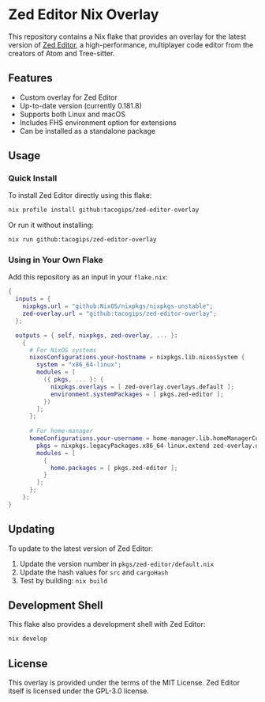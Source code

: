 # Zed Editor Nix Overlay

This repository contains a Nix flake that provides an overlay for the latest version of [Zed Editor](https://zed.dev/), a high-performance, multiplayer code editor from the creators of Atom and Tree-sitter.

## Features

- Custom overlay for Zed Editor
- Up-to-date version (currently 0.181.8)
- Supports both Linux and macOS
- Includes FHS environment option for extensions
- Can be installed as a standalone package

## Usage

### Quick Install

To install Zed Editor directly using this flake:

```bash
nix profile install github:tacogips/zed-editor-overlay
```

Or run it without installing:

```bash
nix run github:tacogips/zed-editor-overlay
```

### Using in Your Own Flake

Add this repository as an input in your `flake.nix`:

```nix
{
  inputs = {
    nixpkgs.url = "github:NixOS/nixpkgs/nixpkgs-unstable";
    zed-overlay.url = "github:tacogips/zed-editor-overlay";
  };

  outputs = { self, nixpkgs, zed-overlay, ... }:
    {
      # For NixOS systems
      nixosConfigurations.your-hostname = nixpkgs.lib.nixosSystem {
        system = "x86_64-linux";
        modules = [
          ({ pkgs, ... }: {
            nixpkgs.overlays = [ zed-overlay.overlays.default ];
            environment.systemPackages = [ pkgs.zed-editor ];
          })
        ];
      };
      
      # For home-manager
      homeConfigurations.your-username = home-manager.lib.homeManagerConfiguration {
        pkgs = nixpkgs.legacyPackages.x86_64-linux.extend zed-overlay.overlays.default;
        modules = [
          {
            home.packages = [ pkgs.zed-editor ];
          }
        ];
      };
    };
}
```

## Updating

To update to the latest version of Zed Editor:

1. Update the version number in `pkgs/zed-editor/default.nix`
2. Update the hash values for `src` and `cargoHash`
3. Test by building: `nix build`

## Development Shell

This flake also provides a development shell with Zed Editor:

```bash
nix develop
```

## License

This overlay is provided under the terms of the MIT License. Zed Editor itself is licensed under the GPL-3.0 license.